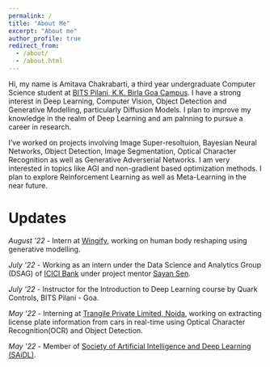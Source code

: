 ```yaml
---
permalink: /
title: "About Me"
excerpt: "About me"
author_profile: true
redirect_from: 
  - /about/
  - /about.html
---
```


Hi, my name is Amitava Chakrabarti, a third year undergraduate Computer Science student at [BITS Pilani, K.K. Birla Goa Campus](https://www.bits-pilani.ac.in/goa/). I have a strong interest in Deep Learning, Computer Vision, Object Detection and Generative Modelling, particularly Diffusion Models. I plan to improve my knowledge in the realm of Deep Learning and am palnning to pursue a career in research.

I’ve worked on projects involving Image Super-resoltuion, Bayesian Neural Networks, Object Detection, Image Segmentation, Optical Character Recognition as well as Generative Adverserial Networks. I am very interested in topics like AGI and non-gradient based optimization methods. I plan to explore Reinforcement Learning as well as Meta-Learning in the near future.

Updates
======
_August '22_ - Intern at [Wingify](https://wingify.com/), working on human body reshaping using generative modelling.

_July '22_ - Working as an intern under the Data Science and Analytics Group (DSAG) of [ICICI Bank](https://www.icicibank.com/) under project mentor [Sayan Sen](https://in.linkedin.com/in/sayan-sen-11917512). 

_July '22_ - Instructor for the Introduction to Deep Learning course by Quark Controls, BITS Pilani - Goa.

_May '22_ - Interning at [Trangile Private Limited, Noida](https://www.trangile.com/), working on extracting license plate information from cars in real-time using Optical Character Recognition(OCR) and Object Detection.

_May '22_ - Member of [Society of Artificial Intelligence and Deep Learning (SAiDL)](https://www.saidl.in/).
